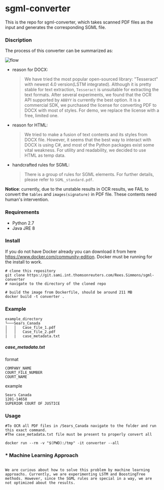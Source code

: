 # sgml-converter

This is the repo for sgml-converter, which takes scanned PDF files as the input and generates the corresponding SGML file.

### Discription

The process of this converter can be summarized as:

![flow](img/flow.png)

* reason for DOCX:

  > We have tried the most popular open-sourced library: "Tesseract" with newest 4.0 version(LSTM integrated). Although it is pretty stable for text extraction, `Tesseract` is unsuitable for extracting the text formats. After several experiments, we found that the OCR API supported by `ABBYY` is currently the best option. It is a commercial SDK, we purchased the license for converting PDF to DOCX with most of styles. For demo, we replace the license with a free, limited one.

* reason for HTML:

  > We tried to make a fusion of text contents and its styles from DOCX file. However, it seems that the best way to interact with DOCX is using C#, and most of the Python packages exist some vital weakness. For utility and readability, we decided to use HTML as temp data.

* handcrafted rules for SGML: 

  > There is a group of rules for SGML elements. For further details, please refer to `SGML_standard.pdf`.



**Notice**: currently, due to the unstable results in OCR results, we FAIL to convert the `tables` and `images(signature)` in PDF file. These contents need human's intervention.

### Requirements

* Python 2.7
* Java JRE 8

### Install
If you do not have Docker already you can download it from here https://www.docker.com/community-edition. Docker must be running for the install to work.

```shell
# clone this repository
git clone https://git.sami.int.thomsonreuters.com/Rees.Simmons/sgml-converter
# navigate to the directory of the cloned repo

# build the image from Dockerfile, should be around 211 MB
docker build -t converter .
```
### Example

```
example_directory
└───Sears_Canada
│   │   Case_file_1.pdf
│   │   Case_file_2.pdf
|   |   case_metadata.txt
```

##### case_metadata.txt 

format
```
COMPANY_NAME
COURT_FILE_NUMBER
COURT_NAME
```

example
```
Sears Canada
1201-14658
SUPERIOR COURT OF JUSTICE
```

### Usage
```shell
#To OCR all PDF files in /Sears_Canada navigate to the folder and run this exact command.
#The case_metadata.txt file must be present to properly convert all 

docker run --rm -v "$(PWD):/tmp" -it converter --all
```


### * Machine Learning Approach

```

We are curious about how to solve this problem by machine learning approachs. Currently, we are experimenting LSTM and BoostingTree methods. However, since the SGML rules are special in a way, we are not optimized about the results.
```